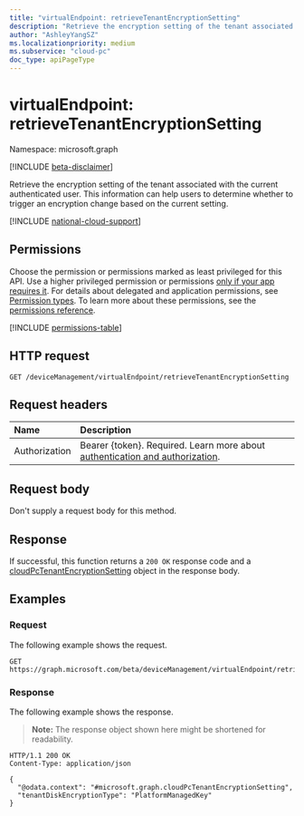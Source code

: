 ```yaml
---
title: "virtualEndpoint: retrieveTenantEncryptionSetting"
description: "Retrieve the encryption setting of the tenant associated with the current authenticated user."
author: "AshleyYangSZ"
ms.localizationpriority: medium
ms.subservice: "cloud-pc"
doc_type: apiPageType
---
```


# virtualEndpoint: retrieveTenantEncryptionSetting

Namespace: microsoft.graph

[!INCLUDE [beta-disclaimer](../../includes/beta-disclaimer.md)]

Retrieve the encryption setting of the tenant associated with the current authenticated user. This information can help users to determine whether to trigger an encryption change based on the current setting.

[!INCLUDE [national-cloud-support](../../includes/global-only.md)]

## Permissions

Choose the permission or permissions marked as least privileged for this API. Use a higher privileged permission or permissions [only if your app requires it](/graph/permissions-overview#best-practices-for-using-microsoft-graph-permissions). For details about delegated and application permissions, see [Permission types](/graph/permissions-overview#permission-types). To learn more about these permissions, see the [permissions reference](/graph/permissions-reference).

<!-- { "blockType": "permissions", "name": "virtualendpoint_retrievetenantencryptionsetting" } -->
[!INCLUDE [permissions-table](../includes/permissions/virtualendpoint-retrievetenantencryptionsetting-permissions.md)]

## HTTP request

<!-- {
  "blockType": "ignored"
}
-->

``` http
GET /deviceManagement/virtualEndpoint/retrieveTenantEncryptionSetting
```

## Request headers

| Name          | Description               |
| :------------ | :------------------------ |
| Authorization | Bearer {token}. Required. Learn more about [authentication and authorization](/graph/auth/auth-concepts).|

## Request body

Don't supply a request body for this method.

## Response

If successful, this function returns a `200 OK` response code and a [cloudPcTenantEncryptionSetting](../resources/cloudpctenantencryptionsetting.md) object in the response body.

## Examples

### Request

The following example shows the request.

``` http
GET https://graph.microsoft.com/beta/deviceManagement/virtualEndpoint/retrieveTenantEncryptionSetting
```

### Response

The following example shows the response.

> **Note:** The response object shown here might be shortened for readability.
<!-- {
  "blockType": "response",
  "truncated": true,
  "@odata.type": "microsoft.graph.cloudPcTenantEncryptionSetting"
}
-->

```http
HTTP/1.1 200 OK
Content-Type: application/json

{
  "@odata.context": "#microsoft.graph.cloudPcTenantEncryptionSetting",
  "tenantDiskEncryptionType": "PlatformManagedKey"
}
```
